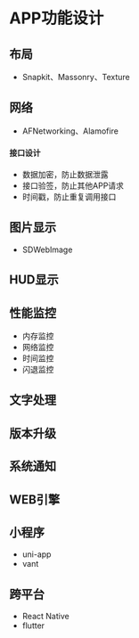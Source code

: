 # APP功能设计

## 布局

- Snapkit、Massonry、Texture

## 网络

- AFNetworking、Alamofire

#### 接口设计
- 数据加密，防止数据泄露
- 接口验签，防止其他APP请求
- 时间戳，防止重复调用接口

## 图片显示

- SDWebImage

## HUD显示

## 性能监控
- 内存监控
- 网络监控
- 时间监控
- 闪退监控

## 文字处理

## 版本升级

## 系统通知

## WEB引擎

## 小程序
- uni-app
- vant

## 跨平台
- React Native
- flutter